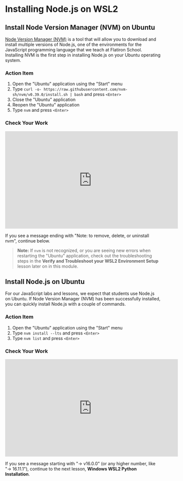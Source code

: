 # Installing Node.js on WSL2

## Install Node Version Manager (NVM) on Ubuntu

[Node Version Manager (NVM)][nvm] is a tool that will allow you to download and install
multiple versions of Node.js, one of the environments for the JavaScript
programming language that we teach at Flatiron School. Installing NVM is the
first step in installing Node.js on your Ubuntu operating system.

[nvm]: https://github.com/nvm-sh/nvm

### Action Item

1. Open the "Ubuntu" application using the "Start" menu
2. Type
   `curl -o- https://raw.githubusercontent.com/nvm-sh/nvm/v0.39.0/install.sh | bash`
   and press `<Enter>`
3. Close the "Ubuntu" application
4. Reopen the "Ubuntu" application
5. Type `nvm` and press `<Enter>`

### Check Your Work

<iframe width="560" height="315" src="https://www.youtube.com/embed/4X3ELqRnRd0" frameborder="0" allow="accelerometer; autoplay; clipboard-write; encrypted-media; gyroscope; picture-in-picture" allowfullscreen></iframe>

If you see a message ending with "Note: to remove, delete, or uninstall nvm",
continue below.

> **Note:** If `nvm` is not recognized, or you are seeing new errors when
> restarting the "Ubuntu" application, check out the troubleshooting steps
> in the **Verify and Troubleshoot your WSL2 Environment
> Setup** lesson later on in this module.

## Install Node.js on Ubuntu

For our JavaScript labs and lessons, we expect that students use Node.js on
Ubuntu. If Node Version Manager (NVM) has been successfully installed, you can
quickly install Node.js with a couple of commands.

### Action Item

1. Open the "Ubuntu" application using the "Start" menu
2. Type `nvm install --lts` and press `<Enter>`
3. Type `nvm list` and press `<Enter>`

### Check Your Work

<iframe width="560" height="315" src="https://www.youtube.com/embed/SqSwrdEENfI" frameborder="0" allow="accelerometer; autoplay; clipboard-write; encrypted-media; gyroscope; picture-in-picture" allowfullscreen></iframe>

If you see a message starting with "-> v16.0.0" (or any higher number, like "->
16.11.1"), continue to the next lesson, **Windows WSL2 Python Installation**.
